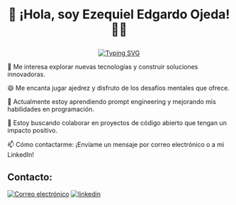 <h1 align="center"><p>👋 ¡Hola, soy Ezequiel Edgardo Ojeda! 👨‍💻</p></h1>

<p align="center">
<a href="https://git.io/typing-svg"><img src="https://readme-typing-svg.demolab.com?font=Fira+Code&weight=600&size=22&pause=1000&color=F77895&center=true&vCenter=true&random=true&width=435&lines=Full+Stack+Developer!+%F0%9F%92%95" alt="Typing SVG" /></a>
</p>

👀 Me interesa explorar nuevas tecnologías y construir soluciones innovadoras.

😄 Me encanta jugar ajedrez y disfruto de los desafíos mentales que ofrece.

🌱 Actualmente estoy aprendiendo prompt engineering y mejorando mis habilidades en programación.

💞️ Estoy buscando colaborar en proyectos de código abierto que tengan un impacto positivo.

📫 Cómo contactarme: ¡Envíame un mensaje por correo electrónico o a mi LinkedIn!

## **Contacto:**

[![Correo electrónico](https://img.shields.io/badge/Correo-white?style=for-the-badge&logo=gmail)](mailto:ojedaezequiel083@gmail.com?Subject=Agenda%20De%20Entevista%20Para:)
[![linkedin](https://img.shields.io/badge/linkedin-0A66C2?style=for-the-badge&logo=linkedin&logoColor=white)](https://www.linkedin.com/in/ezequiel-edgardo-ojeda/)
